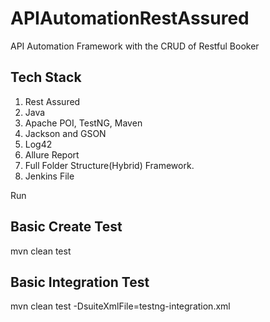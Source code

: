 # APIAutomationRestAssured

API Automation Framework with the CRUD of Restful Booker



## Tech Stack 

1. Rest Assured
2. Java
3. Apache POI, TestNG, Maven
4. Jackson and GSON
5. Log42
6. Allure Report
7. Full Folder Structure(Hybrid) Framework.
8. Jenkins File


Run

## Basic Create Test
mvn clean test 

## Basic Integration Test

 mvn clean test -DsuiteXmlFile=testng-integration.xml
